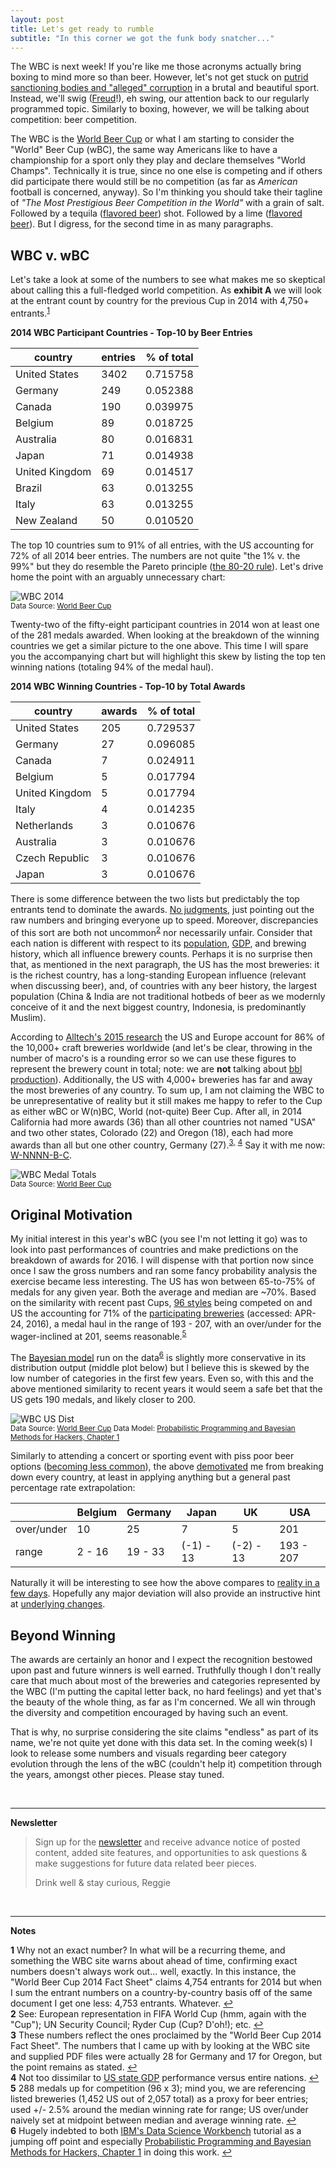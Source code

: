 ```yaml
---
layout: post
title: Let's get ready to rumble
subtitle: "In this corner we got the funk body snatcher..."
---
```


The WBC is next week! If you're like me those acronyms actually bring boxing to mind more so than beer. However, let's not get stuck on <a href="http://assets.espn.go.com/boxing/columns/graham/207931.html" target="_blank">putrid sanctioning bodies and "alleged" corruption</a> in a brutal and beautiful sport. Instead, we'll swig (<a href="https://upload.wikimedia.org/wikipedia/commons/1/12/Sigmund_Freud_LIFE.jpg" target="_blank">Freud</a>!), eh swing, our attention back to our regularly programmed topic. Similarly to boxing, however, we will be talking about competition: beer competition. 

The WBC is the <a href="http://www.worldbeercup.org/" target="_blank">World Beer Cup</a> or what I am starting to consider the "World" Beer Cup (wBC), the same way Americans like to have a championship for a sport only they play and declare themselves "World Champs". Technically it is true, since no one else is competing and if others did participate there would still be no competition (as far as _American_ football is concerned, anyway). So I'm thinking you should take their tagline of _"The Most Prestigious Beer Competition in the World"_ with a grain of salt. Followed by a tequila (<a href="http://www.foodbusinessnews.net/articles/news_home/Supplier-Innovations/2016/04/Mixology__for_allage_anytime_b.aspx?ID=%7B8E8DAC46-E93D-46A3-A061-B5FABC77B4D0%7D&cck=1" target="_blank">flavored beer</a>) shot. Followed by a lime (<a href="http://www.epicurious.com/ingredients/cooking-with-bud-light-lime-recipes-article" target="_blank">flavored beer</a>). But I digress, for the second time in as many paragraphs.

## WBC v. wBC

Let's take a look at some of the numbers to see what makes me so skeptical about calling this a full-fledged world competition. As **exhibit A** we will look at the entrant count by country for the previous Cup in 2014 with 4,750+ entrants.<sup id="a1">[1](#f1)</sup>

**2014 WBC Participant Countries - Top-10 by Beer Entries**

|country|entries|% of total|
|-------|-------|----------|
|United States|3402|0.715758|
|Germany|249|0.052388|
|Canada|190|0.039975|
|Belgium|89|0.018725|
|Australia|80|0.016831|
|Japan|71|0.014938|
|United Kingdom|69|0.014517|
|Brazil|63|0.013255|
|Italy|63|0.013255|
|New Zealand|50|0.010520|

The top 10 countries sum to 91% of all entries, with the US accounting for 72% of all 2014 beer entries. The numbers are not quite "the 1% v. the 99%" but they do resemble the Pareto principle (<a href="https://en.wikipedia.org/wiki/Pareto_principle" target="_blank">the 80-20 rule</a>). Let's drive home the point with an arguably unnecessary chart:

<img src="/gallery/2016/wbc_2014_top10entrants.png" alt="WBC 2014" /><br>
<sub>Data Source: <a href="http://www.worldbeercup.org/" target="_blank">World Beer Cup</a></sub>

Twenty-two of the fifty-eight participant countries in 2014 won at least one of the 281 medals awarded. When looking at the breakdown of the winning countries we get a similar picture to the one above. This time I will spare you the accompanying chart but will highlight this skew by listing the top ten winning nations (totaling 94% of the medal haul).

**2014 WBC Winning Countries - Top-10 by Total Awards**

|country|awards|% of total|
|-------|-------|-------|
|United States|205|0.729537|
|Germany|27|0.096085|
|Canada|7|0.024911|
|Belgium|5|0.017794|
|United Kingdom|5|0.017794|
|Italy|4|0.014235|
|Netherlands|3|0.010676|
|Australia|3|0.010676|
|Czech Republic|3|0.010676|
|Japan|3|0.010676|

There is some difference between the two lists but predictably the top entrants tend to dominate the awards. <a href="https://www.youtube.com/watch?v=N05VvbeaNJg" target="_target">No judgments</a>, just pointing out the raw numbers and bringing everyone up to speed. Moreover, discrepancies of this sort are both not uncommon<sup id="a2">[2](#f2)</sup> nor necessarily unfair. Consider that each nation is different with respect to its <a href="http://www.worldometers.info/world-population/population-by-country/" target="_blank">population</a>, <a href="https://en.wikipedia.org/wiki/List_of_countries_by_GDP_(nominal)" target="_blank">GDP</a>, and brewing history, which all influence brewery counts. Perhaps it is no surprise then that, as mentioned in the next paragraph, the US has the most breweries: it is the richest country, has a long-standing European influence (relevant when discussing beer), and, of countries with any beer history, the largest population (China & India are not traditional hotbeds of beer as we modernly conceive of it and the next biggest country, Indonesia, is predominantly Muslim).

According to <a href="" target="_blank">Alltech's 2015 research</a> the US and Europe account for 86% of the 10,000+ craft breweries worldwide (and let's be clear, throwing in the number of macro's is a rounding error so we can use these figures to represent the brewery count in total; note: we are **not** talking about <a href="https://en.wikipedia.org/wiki/Barrel#Fluid_barrel_in_the_US_and_UK" target="_blank">bbl production</a>). Additionally, the US with 4,000+ breweries has far and away the most breweries of any country. To sum up, I am not claiming the WBC to be unrepresentative of reality but it still makes me happy to refer to the Cup as either wBC or W(n)BC, World (not-quite) Beer Cup. After all, in 2014 California had more awards (36) than all other countries not named "USA" and two other states, Colorado (22) and Oregon (18), each had more awards than all but one other country, Germany (27).<sup id="a3">[3,](#f3)</sup> <sup id="a4">[4](#f4)</sup> Say it with me now: <a href="https://www.youtube.com/watch?v=ZiLs2kEZ8CA" target="_blank">W-NNNN-B-C</a>.

<img src="/gallery/2016/wbc_medal_history.png" alt="WBC Medal Totals" /><br>
<sub>Data Source: <a href="http://www.worldbeercup.org/" target="_blank">World Beer Cup</a></sub>

## Original Motivation

My initial interest in this year's wBC (you see I'm not letting it go) was to look into past performances of countries and make predictions on the breakdown of awards for 2016. I will dispense with that portion now since once I saw the gross numbers and ran some fancy probability analysis the exercise became less interesting. The US has won between 65-to-75% of medals for any given year. Both the average and median are ~70%. Based on the similarity with recent past Cups, <a href="http://www.worldbeercup.org/participate/beer-styles/" target="_blank">96 styles</a> being competed on and US the accounting for 71% of the <a href="http://www.worldbeercup.org/competition/participating-breweries/" target="_blank">participating breweries</a> (accessed: APR-24, 2016), a medal haul in the range of 193 - 207, with an over/under for the wager-inclined at 201, seems reasonable.<sup id="a5">[5](#f5)</sup>

The [Bayesian model](/code/wbc_article_support.html) run on the data<sup id="a6">[6](#f6)</sup> is slightly more conservative in its distribution output (middle plot below) but I believe this is skewed by the low number of categories in the first few years. Even so, with this and the above mentioned similarity to recent years it would seem a safe bet that the US gets 190 medals, and likely closer to 200.

<img src="/gallery/2016/wbc_us_distrib.png" alt="WBC US Dist" /><br>
<sub>Data Source: <a href="http://www.worldbeercup.org/" target="_blank">World Beer Cup</a> Data Model: <a href="http://nbviewer.jupyter.org/github/CamDavidsonPilon/Probabilistic-Programming-and-Bayesian-Methods-for-Hackers/blob/6f3a973657b0d3f92bea63b154eadd1590b98e1e/Chapter1_Introduction/Chapter1.ipynb" target="_blank">Probabilistic Programming and Bayesian Methods for Hackers, Chapter 1</a></sub><br>

Similarly to attending a concert or sporting event with piss poor beer options (<a href="http://www.eater.com/2015/4/16/8340045/baseball-stadium-craft-beer-guide" target="_blank">becoming less common</a>), the above <a href="http://despair.com/collections/demotivators" target="_blank">demotivated</a> me from breaking down every country, at least in applying anything but a general past percentage rate extrapolation:

|   |Belgium|Germany|Japan|UK|USA|
|---|---|---|---|---|---|
|over/under|10|25|7|5|201|
|range|2 - 16|19 - 33|(-1) - 13|(-2) - 13|193 - 207|

Naturally it will be interesting to see how the above compares to <a href="/2016-05-16-wbc-us-sweeps" target="_blank">reality in a few days</a>. Hopefully any major deviation will also provide an instructive hint at <a href="/2016-05-06-wbc-cat-entries" target="_blank">underlying changes</a>. 

## Beyond Winning

The awards are certainly an honor and I expect the recognition bestowed upon past and future winners is well earned. Truthfully though I don't really care that much about most of the breweries and categories represented by the WBC (I'm putting the capital letter back, no hard feelings) and yet that's the beauty of the whole thing, as far as I'm concerned. We all win through the diversity and competition encouraged by having such an event. 

That is why, no surprise considering the site claims "endless" as part of its name, we're not quite yet done with this data set. In the coming week(s) I look to release some numbers and visuals regarding beer category evolution through the lens of the wBC (couldn't help it) competition through the years, amongst other pieces. Please stay tuned.

<br>

---

**Newsletter**

> Sign up for the <a href="http://bit.ly/ep8nlw" target="_blank">newsletter</a> and receive advance notice of posted content, added site features, and opportunities to ask questions & make suggestions for future data related beer pieces.
>
> Drink well & stay curious, Reggie

<br>

___

**Notes**

<b id="f1">1</b> Why not an exact number? In what will be a recurring theme, and something the WBC site warns about ahead of time, confirming exact numbers doesn't always work out... well, exactly. In this instance, the "World Beer Cup 2014 Fact Sheet" claims 4,754 entrants for 2014 but when I sum the entrant numbers on a country-by-country basis off of the same document I get one less: 4,753 entrants. Whatever. [↩](#a1) <br>
<b id="f2">2</b> See: European representation in FIFA World Cup (hmm, again with the "Cup"); UN Security Council; Ryder Cup (Cup? D'oh!); etc. [↩](#a2) <br>
<b id="f3">3</b> These numbers reflect the ones proclaimed by the "World Beer Cup 2014 Fact Sheet". The numbers that I came up with by looking at the WBC site and supplied PDF files were actually 28 for Germany and 17 for Oregon, but the point remains as stated. [↩](#a3) <br>
<b id="f4">4</b> Not too dissimilar to <a href="https://en.wikipedia.org/wiki/List_of_U.S._states_by_GDP" target="_blank">US state GDP</a> performance versus entire nations. [↩](#a4) <br>
<b id="f5">5</b> 288 medals up for competition (96 x 3); mind you, we are referencing listed breweries (1,452 US out of 2,057 total) as a proxy for  beer entries; used +/- 2.5% around the median winning rate for range; US over/under naively set at midpoint between median and average winning rate. [↩](#a5) <br>
<b id="f6">6</b> Hugely indebted to both <a href="https://datascientistworkbench.com/" target="_blank">IBM's Data Science Workbench</a> tutorial as a jumping off point and especially <a href="http://nbviewer.jupyter.org/github/CamDavidsonPilon/Probabilistic-Programming-and-Bayesian-Methods-for-Hackers/blob/6f3a973657b0d3f92bea63b154eadd1590b98e1e/Chapter1_Introduction/Chapter1.ipynb" target="_blank">Probabilistic Programming and Bayesian Methods for Hackers, Chapter 1</a> in doing this work. [↩](#a6) <br>

